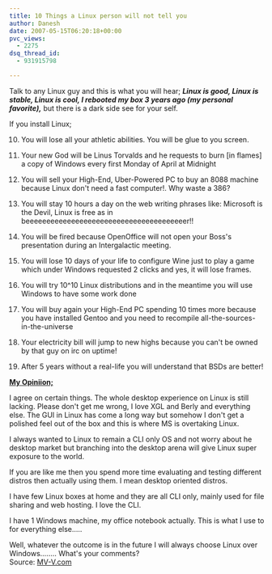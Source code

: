 ```yaml
---
title: 10 Things a Linux person will not tell you
author: Danesh
date: 2007-05-15T06:20:18+00:00
pvc_views:
  - 2275
dsq_thread_id:
  - 931915798

---
```

Talk to any Linux guy and this is what you will hear; _**Linux is good, Linux is stable, Linux is cool, I rebooted my box 3 years ago (my personal favorite),**_ but there is a dark side see for your self.

If you install Linux;

10) You will lose all your athletic abilities. You will be glue to you screen.

09) Your new God will be Linus Torvalds and he requests to burn [in flames] a copy of Windows every first Monday of April at Midnight

08) You will sell your High-End, Uber-Powered PC to buy an 8088 machine because Linux don't need a fast computer!. Why waste a 386?

07) You will stay 10 hours a day on the web writing phrases like: Microsoft is the Devil, Linux is free as in beeeeeeeeeeeeeeeeeeeeeeeeeeeeeeeeeeeeeeer!!

06) You will be fired because OpenOffice will not open your Boss's presentation during an Intergalactic meeting.

05) You will lose 10 days of your life to configure Wine just to play a game which under Windows requested 2 clicks and yes, it will lose frames.

04) You will try 10^10 Linux distributions and in the meantime you will use Windows to have some work done

03) You will buy again your High-End PC spending 10 times more because you have installed Gentoo and you need to recompile all-the-sources-in-the-universe

02) Your electricity bill will jump to new highs because you can't be owned by that guy on irc on uptime!

01) After 5 years without a real-life you will understand that BSDs are better!

<u><strong>My Opiniion;</strong></u>

I agree on certain things. The whole desktop experience on Linux is still lacking. Please don't get me wrong, I love XGL and Berly and everything else. The GUI in Linux has come a long way but somehow I don't get a polished feel out of the box and this is where MS is overtaking Linux.

I always wanted to Linux to remain a CLI only OS and not worry about he desktop market but branching into the desktop arena will give Linux super exposure to the world.

If you are like me then you spend more time evaluating and testing different distros then actually using them. I mean desktop oriented distros.

I have few Linux boxes at home and they are all CLI only, mainly used for file sharing and web hosting. I love the CLI.

I have 1 Windows machine, my office notebook actually. This is what I use to for everything else.....

Well, whatever the outcome is in the future I will always choose Linux over Windows........ What's your comments?  
Source: [MV-V.com][1]

 [1]: http://www.mv-v.com/blog/